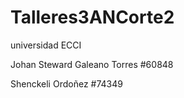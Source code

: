 # Talleres3ANCorte2

universidad ECCI


Johan Steward Galeano Torres #60848

Shenckeli Ordoñez #74349
